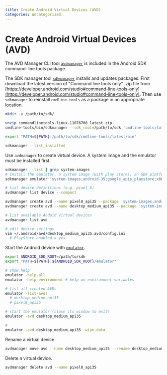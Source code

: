 ```yaml
---
title: Create Android Virtual Devices (AVD)
categories: uncategorized
---
```


# Create Android Virtual Devices (AVD)

The AVD Manager CLI tool [`avdmanager`](https://developer.android.com/tools/avdmanager) is included in the Android SDK command-line tools package.

The SDK manager tool [`sdkmanager`](https://developer.android.com/tools/sdkmanager) installs and updates packages. First download the latest version of "Command line tools only" .zip file from [https://developer.android.com/studio#command-line-tools-only](https://developer.android.com/studio#command-line-tools-only). Then use `sdkmanager` to reinstall `cmdline-tools` as a package in an appropriate location.

```sh
mkdir -p /path/to/sdk/

unzip commandlinetools-linux-11076708_latest.zip
cmdline-tools/bin/sdkmanager --sdk_root=/path/to/sdk 'cmdline-tools;latest'

export "PATH=${PATH}:/path/to/sdk/cmdline-tools/latest/bin"

sdkmanager --list_installed
```

Use `avdmanager` to create virtual device. A system image and the emulator must be installed first.

```sh
sdkmanager --list | grep system-images
# install the emulator, a system image (with play store), an SDK platform, and the platform tools
sdkmanager emulator 'system-images;android-35;google_apis_playstore;x86_64' 'platforms;android-35' platform-tools

# list device definitions (e.g. pixel_8)
avdmanager list device --compact

avdmanager create avd --name pixel8_api35 --package 'system-images;android-35;google_apis_playstore;x86_64' --device pixel_8
avdmanager create avd --name desktop_medium_api35 --package 'system-images;android-35;google_apis_playstore;x86_64' --device desktop_medium

# list available Andoid virtual devices
avdmanager list avd

# edit device settings
vim ~/.android/avd/desktop_medium_api35.avd/config.ini
  # PlayStore.enabled = yes
```

Start the Android device with [`emulator`](https://developer.android.com/studio/run/emulator-commandline).

```sh
export ANDROID_SDK_ROOT=/path/to/sdk
export "PATH=${PATH}:${ANDROID_SDK_ROOT}/emulator"

# show help
emulator -help-all
emulator -help-environment # help on environment variables

# list all created AVDs
emulator -list-avds
  # desktop_medium_api35
  # pixel8_api35

# start the emulator (close its window to exit)
emulator -avd desktop_medium_api35

# 
emulator -avd desktop_medium_api35 -wipe-data
```

Rename a virtual device.

```sh
avdmanager move avd --name desktop_medium_api35 --rename desktop_medium_api35_old
```

Delete a virtual device.

```sh
avdmanager delete avd --name pixel8_api35
```
